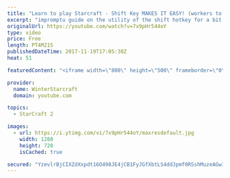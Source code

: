 ```yaml
---
title: "Learn to play Starcraft - Shift Key MAKES IT EASY! (workers to gas, waypoints, ctrl grps, moving)"
excerpt: "impromptu guide on the utility of the shift hotkey for a bit of everything"
originalUrl: https://youtube.com/watch?v=7x9pHr544oY
type: video
price: Free
length: PT4M21S
publishedDateTime: 2017-11-19T17:05:30Z
heat: 51

featuredContent: "<iframe width=\"800\" height=\"500\" frameborder=\"0\" src=\"https://www.youtube.com/embed/7x9pHr544oY\" allow=\"accelerometer; autoplay; encrypted-media; gyroscope; picture-in-picture\" allowfullscreen></iframe>"

provider:
  name: WinterStarcraft
  domain: youtube.com

topics:
  - StarCraft 2

images:
  - url: https://i.ytimg.com/vi/7x9pHr544oY/maxresdefault.jpg
    width: 1280
    height: 720
    isCached: true

secured: "YzevlrBjCIXZdXxpdt16O498JE4jCB1FyJGfXbtLS4ddJpmf0RSshMuzeAGw3wKYh0ZlGaQwiNAYKtj6wFUqDB+28t5RxG1UN5Kdf+pJ66SsmtJ9l2tc/3ajHiydRCDzDTlGtoxnYw78e68n6ABvRcGyEAo7xwK+JCqy7onNo1ZuELsQKeqSA2LWAOadc4GVVENP/0y8nuWBoRrP0EywpJBVPeoPE9/MTP6Zw/kLLAs/1YP1XsJez2enLSUZOzcULReuUtmgVY1wxvztIgZDOw2/HZc5FT8MGGcooCVhQ4Cc+zPCGEe8vxI742KuINle/eXSHBIfnPxz49w0v0vfx246+4+buqH35F0vnPS8caGDeUt1QvPSBHuKpqkSCBE3axR7nDwaIKYuIetERT70hi3DDttQJBacphAjeD2calc=;R5RsYmgV+AX6b5E+VNRVAQ=="
---
```


